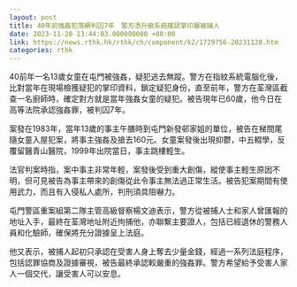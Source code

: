 ```yaml
---
layout: post
title: 40年前強姦犯落網判囚7年　警方憑升級系統確認掌印屬被捕人
date: 2023-11-28 13:44:03.000000000 +08:00
link: https://news.rthk.hk/rthk/ch/component/k2/1729756-20231128.htm
categories: rthk
---
```


40前年一名13歲女童在屯門被強姦，疑犯逃去無蹤。警方在指紋系統電腦化後，比對當年在現場檢獲疑犯的掌印資料，鎖定疑犯身份，直至前年，警方在荃灣區截查一名廚師時，確定對方就是當年強姦女童的疑犯。被告現年已60歲，他今日在高等法院承認強姦罪，被判囚7年。

案發在1983年，當年13歲的事主午膳時到屯門新發邨家姐的單位，被告在梯間尾隨女童入屋犯案，將事主強姦及搶去160元。女童案發後出現抑鬱，中五輟學，反覆留醫青山醫院，1999年出院當日，事主跳樓輕生。

法官判案時指，案中事主非常年輕，案發後受到重大創傷，縱使事主輕生原因不明，但可見被告為事主帶來的創傷從此令事主無法過正常生活。被告犯案期間有使用武力，而且有入侵私人處所，判刑須具阻嚇力。

屯門警區重案組第二隊主管高級督察楊文迪表示，警方從被捕人士和家人曾匯報的地址入手，最終在荃灣地址附近拘捕他，亦聯繫主要證人，包括已經退休的警務人員和化驗師，確保將充分證據呈上法庭。

他又表示，被捕人起初只承認在受害人身上奪去少量金錢，經過一系列法庭程序，包括認罪協商及證據審視，被告最終承認較嚴重的強姦罪。警方希望給予受害人家人一個交代，讓受害人可以安息。
